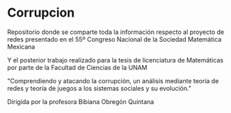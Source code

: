 # Corrupcion
Repositorio donde se comparte toda la información respecto al proyecto de redes presentado en el 55º Congreso Nacional de la Sociedad Matemática Mexicana

Y el posterior trabajo realizado para la tesis de licenciatura de Matemáticas por parte de la Facultad de Ciencias de la UNAM 

"Comprendiendo y atacando la corrupción, un análisis mediante teoría de redes y teoría de juegos a los sistemas sociales y su evolución."

Dirigida por la profesora Bibiana Obregón Quintana